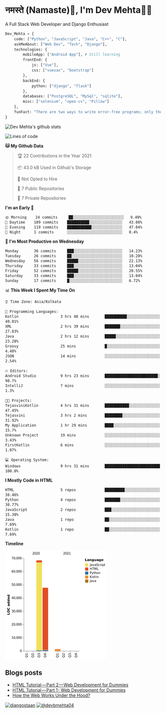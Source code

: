 # नमस्ते (Namaste):pray:, I'm Dev Mehta:man_technologist:
A Full Stack Web Developer and Django Enthusiast

```python
Dev_Mehta = {
    code: ["Python", "JavaScript", "Java", "C++", "C"],
    askMeAbout: ["Web Dev", "Tech", "Django"],
    technologies: {
        mobileApp: ["Android App"], # Still learning
        frontEnd: {
            js: ["Vue"],
            css: ["vuesax", "bootstrap"]
        },
        backEnd: {
            python: ["django", "flask"]
        },
        databases: ["PostgreSQL", "MySql", "sqlite"],
        misc: ["selenium", "open-cv", "Pillow"]
    },
    funFact: "There are two ways to write error-free programs; only the third one works"
}
```
![Dev Mehta's github stats](https://github-readme-stats.vercel.app/api?username=Dev-Mehta&count_private=true&show_icons=true&theme=nightowl)

<!--START_SECTION:waka-->
![Lines of code](https://img.shields.io/badge/From%20Hello%20World%20I%27ve%20Written-1.4%20million%20lines%20of%20code-blue)

**🐱 My Github Data** 

> 🏆 22 Contributions in the Year 2021
 > 
> 📦 43.0 kB Used in Github's Storage 
 > 
> 🚫 Not Opted to Hire
 > 
> 📜 7 Public Repositories 
 > 
> 🔑 7 Private Repositories  
 > 
**I'm an Early 🐤** 

```text
🌞 Morning    24 commits     ██░░░░░░░░░░░░░░░░░░░░░░░   9.49% 
🌆 Daytime    109 commits    ██████████░░░░░░░░░░░░░░░   43.08% 
🌃 Evening    119 commits    ███████████░░░░░░░░░░░░░░   47.04% 
🌙 Night      1 commits      ░░░░░░░░░░░░░░░░░░░░░░░░░   0.4%

```
📅 **I'm Most Productive on Wednesday** 

```text
Monday       36 commits     ███░░░░░░░░░░░░░░░░░░░░░░   14.23% 
Tuesday      26 commits     ██░░░░░░░░░░░░░░░░░░░░░░░   10.28% 
Wednesday    56 commits     █████░░░░░░░░░░░░░░░░░░░░   22.13% 
Thursday     33 commits     ███░░░░░░░░░░░░░░░░░░░░░░   13.04% 
Friday       52 commits     █████░░░░░░░░░░░░░░░░░░░░   20.55% 
Saturday     33 commits     ███░░░░░░░░░░░░░░░░░░░░░░   13.04% 
Sunday       17 commits     █░░░░░░░░░░░░░░░░░░░░░░░░   6.72%

```


📊 **This Week I Spent My Time On** 

```text
⌚︎ Time Zone: Asia/Kolkata

💬 Programming Languages: 
Kotlin                   3 hrs 48 mins       ██████████░░░░░░░░░░░░░░░   40.01% 
XML                      2 hrs 39 mins       ███████░░░░░░░░░░░░░░░░░░   27.83% 
Java                     2 hrs 12 mins       █████░░░░░░░░░░░░░░░░░░░░   23.28% 
Groovy                   25 mins             █░░░░░░░░░░░░░░░░░░░░░░░░   4.48% 
JSON                     14 mins             ░░░░░░░░░░░░░░░░░░░░░░░░░   2.54%

🔥 Editors: 
Android Studio           9 hrs 23 mins       ████████████████████████░   98.7% 
IntelliJ                 7 mins              ░░░░░░░░░░░░░░░░░░░░░░░░░   1.3%

🐱‍💻 Projects: 
TejasviniKotlin          4 hrs 31 mins       ███████████░░░░░░░░░░░░░░   47.45% 
Tejasvini                3 hrs 2 mins        ████████░░░░░░░░░░░░░░░░░   31.92% 
My Application           1 hr 29 mins        ████░░░░░░░░░░░░░░░░░░░░░   15.7% 
Unknown Project          19 mins             ░░░░░░░░░░░░░░░░░░░░░░░░░   3.43% 
FirstKotlin              6 mins              ░░░░░░░░░░░░░░░░░░░░░░░░░   1.07%

💻 Operating System: 
Windows                  9 hrs 31 mins       █████████████████████████   100.0%

```

**I Mostly Code in HTML** 

```text
HTML                     5 repos             █████████░░░░░░░░░░░░░░░░   38.46% 
Python                   4 repos             ███████░░░░░░░░░░░░░░░░░░   30.77% 
JavaScript               2 repos             ███░░░░░░░░░░░░░░░░░░░░░░   15.38% 
Java                     1 repo              ██░░░░░░░░░░░░░░░░░░░░░░░   7.69% 
Kotlin                   1 repo              ██░░░░░░░░░░░░░░░░░░░░░░░   7.69%

```


**Timeline**

![Chart not found](https://raw.githubusercontent.com/Dev-Mehta/Dev-Mehta/master/charts/bar_graph.png) 


<!--END_SECTION:waka-->
## Blogs posts<!-- BLOG-POST-LIST:START -->
- [HTML Tutorial — Part 2 — Web Development for Dummies](https://medium.com/dev-mehta/html-tutorial-part-2-web-development-for-dummies-2ec88106831a?source=rss-63ef94603e35------2)
- [HTML Tutorial — Part 1- Web Development for Dummies](https://medium.com/dev-mehta/html-tutorial-part-1-web-development-for-dummies-f8aa5abd80de?source=rss-63ef94603e35------2)
- [How the Web Works Under the Hood?](https://medium.com/dev-mehta/how-the-web-works-under-the-hood-40ec93410d94?source=rss-63ef94603e35------2)
<!-- BLOG-POST-LIST:END -->
<a href="https://instagram.com/djangostaan" target="blank"><img align="center" src="https://cdn.jsdelivr.net/npm/simple-icons@3.0.1/icons/instagram.svg" alt="djangostaan" height="30" width="30" /></a>
<a href="https://medium.com/@devbmehta04" target="blank"><img align="center" src="https://cdn.jsdelivr.net/npm/simple-icons@3.0.1/icons/medium.svg" alt="@devbmehta04" height="30" width="30" /></a>
